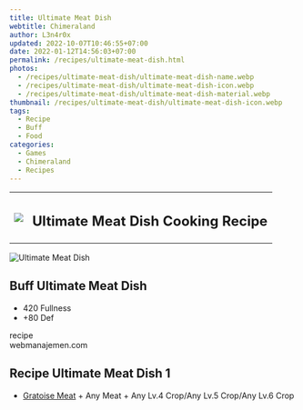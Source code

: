 ```yaml
---
title: Ultimate Meat Dish
webtitle: Chimeraland
author: L3n4r0x
updated: 2022-10-07T10:46:55+07:00
date: 2022-01-12T14:56:03+07:00
permalink: /recipes/ultimate-meat-dish.html
photos:
  - /recipes/ultimate-meat-dish/ultimate-meat-dish-name.webp
  - /recipes/ultimate-meat-dish/ultimate-meat-dish-icon.webp
  - /recipes/ultimate-meat-dish/ultimate-meat-dish-material.webp
thumbnail: /recipes/ultimate-meat-dish/ultimate-meat-dish-icon.webp
tags:
  - Recipe
  - Buff
  - Food
categories:
  - Games
  - Chimeraland
  - Recipes
---
```


<section id="bootstrap-wrapper"><link rel="stylesheet" href="https://cdn.statically.io/gh/dimaslanjaka/Web-Manajemen/40ac3225/css/bootstrap-4.5-wrapper.css"/><div class="row mb-2"><div class="col-md-12 mb-2"><table class="table" id="post-info"><tbody><tr><td><img class="d-inline-block me-2" src="/chimeraland/recipes/ultimate-meat-dish/ultimate-meat-dish-icon.webp" width="auto" height="auto"/></td><td><h1 class="fs-5">Ultimate Meat Dish Cooking Recipe</h1></td></tr></tbody></table></div></div><div class="card mb-2"><div class="row g-0"><div class="col-sm-4 position-relative mb-2"><img src="/chimeraland/recipes/ultimate-meat-dish/ultimate-meat-dish-material.webp" class="card-img fit-cover w-100 h-100" alt="Ultimate Meat Dish" data-fancybox="true"/></div><div class="col-sm-8 mb-2"><div class="card-body"><h2 class="card-title fs-5">Buff Ultimate Meat Dish</h2><div class="card-text"><ul><li>420 Fullness</li><li>+80 Def</li></ul></div><span class="badge rounded-pill bg-dark">recipe</span></div><div class="card-footer text-end text-muted">webmanajemen.com</div></div></div></div><div class="row mb-2"><div class="col-12 col-lg-6 recipe-item mb-2"><div class="card"><div class="card-body"><h2 class="card-title fs-5">Recipe Ultimate Meat Dish 1</h2><div class="card-text"><ul><li><a class="text-decoration-none" href="/chimeraland/materials/gratoise-meat.html">Gratoise Meat</a><span> + </span>Any Meat<span> + </span>Any Lv.4 Crop/Any Lv.5 Crop/Any Lv.6 Crop</li></ul></div></div></div></div></div></section>